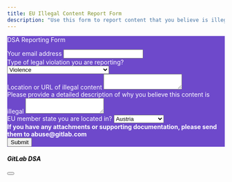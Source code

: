 ```yaml
---
title: EU Illegal Content Report Form
description: "Use this form to report content that you believe is illegal in the European Union. This form is intended for individuals claiming legal rights in the EU, as well as individuals or entities designated as trusted flaggers pursuant to the EU Digital Services Act (DSA)"
---
```


<div class="row my-5 5align-items-start">
    <div class="col d-flex align-items-center rounded-3 p-4 shadow" style="background-color: #6e49cb; color: #ffffff;">
        <div id="dsaFormDiv">
            <p class="h4">DSA Reporting Form</p>
            <form action="https://us-central1-glsec-trust-safety-live.cloudfunctions.net/dsa-webhook" method="post" id="dsaForm" target="hidden-form">
                <div class="mb-3">
                    <label for="email" class="form-label">Your email address</label>
                    <input name="email" type="email" required class="form-control">
                </div>
                <div class="mb-3">
                    <label for="violation" class="form-label">Type of legal violation you are reporting?</label>
                    <select name="violation" required class="form-control" id="lang">
                        <option value="violence">Violence</option>
                        <option value="terrorist">Terrorist content</option>
                        <option value="hateful">Hateful content</option>
                        <option value="csam">Child sexual exploitation</option>
                        <option value="harassment">Harassment</option>
                        <option value="private">Private or personal information</option>
                        <option value="copyright">Copyright or trademark infringement</option>
                        <option value="other">Other legal issue</option>
                    </select>
                </div>
                <div class="mb-3">
                    <label for="location" class="form-label">Location or URL of
                    illegal content</label>
                    <textarea name="location" type="text" required class="form-control"></textarea>
                </div>
                <div class="mb-3">
                    <label for="description" class="form-label">Please provide a detailed description of why you believe this content is illegal</label>
                    <textarea name="description" type="text" required class="form-control"></textarea>
                </div>
                <div class="mb-3">
                    <label for="country" class="form-label">EU member state you are
                    located in?</label>
                    <select name="country" required class="form-control" id="lang">
                        <option value="austria">Austria</option>
                        <option value="belgium">Belgium</option>
                        <option value="bulgaria">Bulgaria</option>
                        <option value="croatia">Croatia</option>
                        <option value="cyprus">Cyprus</option>
                        <option value="czech">Czech Republic</option>
                        <option value="denmark">Denmark</option>
                        <option value="estonia">Estonia</option>
                        <option value="finland">Finland</option>
                        <option value="france">France</option>
                        <option value="Germany">Germany</option>
                        <option value="greece">Greece</option>
                        <option value="hungary">Hungary</option>
                        <option value="ireland">Ireland</option>
                        <option value="italy">Italy</option>
                        <option value="latvia">Latvia</option>
                        <option value="lithuania">Lithuania</option>
                        <option value="luxembourg">Luxembourg</option>
                        <option value="malta">Malta</option>
                        <option value="netherlands">Netherlands</option>
                        <option value="poland">Poland</option>
                        <option value="portugal">Portugal</option>
                        <option value="romania">Romania</option>
                        <option value="slovakia">Slovakia</option>
                        <option value="slovenia">Slovenia</option>
                        <option value="spain">Spain</option>
                        <option value="sweden">Sweden</option>
                    </select>
                </div>
                <div class="mb-3">
                    <strong class="form-label">If you have any attachments or
                    supporting documentation, please send them to
                    abuse@gitlab.com</strong>
                </div>
                <div class="mb-3">
                    <button type="submit" class="btn btn-lg btn-light">Submit</button>
                </div>
            </form>
        </div>
        <div id="thankyou" class="text-center align-items-center">
            <p class="h2 mb-4">Thank you for your submission!</p>
        </div>
    </div>
</div>

<iframe style="display:none" name="hidden-form"></iframe>
<div class="modal fade" id="videoModal" tabindex="-1" aria-hidden="true">
  <div class="modal-dialog modal-dialog-centered modal-dialog-scrollable modal-xl">
    <div class="modal-content">
      <div class="modal-header">
        <h5 class="modal-title" style="color: #000000;">GitLab DSA</h5>
        <button type="button" class="btn-close" data-bs-dismiss="modal" aria-label="Close"></button>
      </div>
    </div>
  </div>
</div>

<script>
    $("#dsaForm").on("submit", function(event) {
        console.log("Triggering submit");
        $("#thankyou").show();
        $("#dsaFormDiv").hide();
    });
</script>

<style>
    #thankyou {
        width: 100% !important;
        display: none;
    }
    #regiserFormDiv {
        display: block;
    }
    .modal.fade .modal-dialog {
      -webkit-transition: -webkit-transform 0.3s ease-out;
         -moz-transition: -moz-transform 0.3s ease-out;
           -o-transition: -o-transform 0.3s ease-out;
              transition: transform 0.3s ease-out;
    }
</style>
